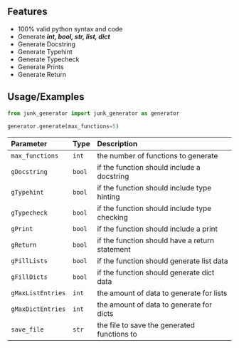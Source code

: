 
## Features

- 100% valid python syntax and code
- Generate ***int, bool, str, list, dict***
- Generate Docstring
- Generate Typehint
- Generate Typecheck
- Generate Prints
- Generate Return
## Usage/Examples

```python
from junk_generator import junk_generator as generator
 
generator.generate(max_functions=5)
```
| Parameter | Type  | Description|
| :-------- | :---- | :--------- |
| `max_functions` | `int` | the number of functions to generate |
| `gDocstring` | `bool` | if the function should include a docstring |
| `gTypehint` | `bool` | if the function should include type hinting |
| `gTypecheck` | `bool` | if the function should include type checking |
| `gPrint` | `bool` | if the function should include a print |
| `gReturn` | `bool` | if the function should have a return statement |
| `gFillLists` | `bool` | if the function should generate list data |
| `gFillDicts` | `bool` | if the function should generate dict data |
| `gMaxListEntries` | `int` | the amount of data to generate for lists |
| `gMaxDictEntries` | `int` | the amount of data to generate for dicts |
| `save_file` | `str` | the file to save the generated functions to |